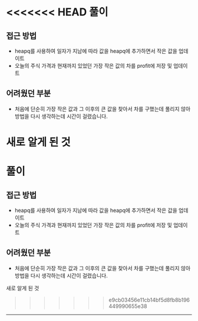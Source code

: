 <<<<<<< HEAD
풀이
====
접근 방법
----------------------

* heapq를 사용하여 일자가 지남에 따라 값을 heapq에 추가하면서 작은 값을 업데이트
* 오늘의 주식 가격과 현재까지 있었던 가장 작은 값의 차를 profit에 저장 및 업데이트

어려웠던 부분
----------------------
* 처음에 단순히 가장 작은 값과 그 이후의 큰 값을 찾아서 차를 구했는데 풀리지 않아 방법을 다시 생각하는데 시간이 걸렸습니다. 

새로 알게 된 것
=======
풀이
====
접근 방법
----------------------

* heapq를 사용하여 일자가 지남에 따라 값을 heapq에 추가하면서 작은 값을 업데이트
* 오늘의 주식 가격과 현재까지 있었던 가장 작은 값의 차를 profit에 저장 및 업데이트

어려웠던 부분
----------------------
* 처음에 단순히 가장 작은 값과 그 이후의 큰 값을 찾아서 차를 구했는데 풀리지 않아 방법을 다시 생각하는데 시간이 걸렸습니다. 

새로 알게 된 것
>>>>>>> e9cb03456e11cb14bf5d8fb8b196449990655e38
----------------------